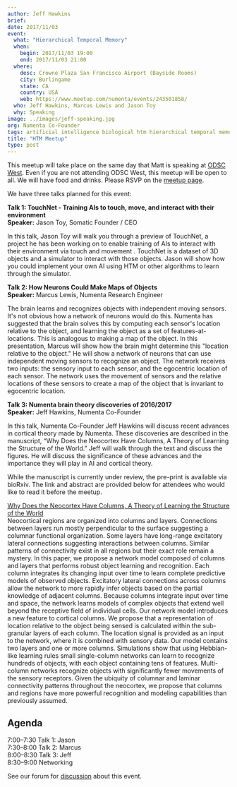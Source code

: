 ```yaml
---
author: Jeff Hawkins
brief:
date: 2017/11/03
event:
  what: "Hierarchical Temporal Memory"
  when:
    begin: 2017/11/03 19:00
    end: 2017/11/03 21:00
  where:
    desc: Crowne Plaza San Francisco Airport (Bayside Rooms)
    city: Burlingame
    state: CA
    country: USA
    web: https://www.meetup.com/numenta/events/243501858/
  who: Jeff Hawkins, Marcus Lewis and Jason Toy
  why: Speaking
image: ../images/jeff-speaking.jpg
org: Numenta Co-Founder
tags: artificial intelligence biological htm hierarchical temporal memory computing brain
title: "HTM Meetup"
type: post
---
```


This meetup will take place on the same day that Matt is speaking at [ODSC West](https://www.odsc.com/california).
Even if you are not attending ODSC West, this meetup will be open to all. We will have food and drinks. Please RSVP on the [meetup page](https://www.meetup.com/numenta/events/243501858/).

We have three talks planned for this event:

**Talk 1: TouchNet - Training AIs to touch, move, and interact with their environment** <br/>
**Speaker:** Jason Toy, Somatic Founder / CEO

In this talk, Jason Toy will walk you through a preview of TouchNet, a project he has been working on to enable training of AIs to interact with their environment via touch and movement . TouchNet is a dataset of 3D objects and a simulator to interact with those objects. Jason will show how you could implement your own AI using HTM or other algorithms to learn through the simulator.

**Talk 2: How Neurons Could Make Maps of Objects** <br/>
**Speaker:** Marcus Lewis, Numenta Research Engineer

The brain learns and recognizes objects with independent moving sensors. It's not obvious how a network of neurons would do this. Numenta has suggested that the brain solves this by computing each sensor's location relative to the object, and learning the object as a set of features-at-locations. This is analogous to making a map of the object. In this presentation, Marcus will show how the brain might determine this "location relative to the object." He will show a network of neurons that can use independent moving sensors to recognize an object. The network receives two inputs: the sensory input to each sensor, and the egocentric location of each sensor. The network uses the movement of sensors and the relative locations of these sensors to create a map of the object that is invariant to egocentric location.


**Talk 3: Numenta brain theory discoveries of 2016/2017**<br/>
**Speaker:** Jeff Hawkins, Numenta Co-Founder

In this talk, Numenta Co-Founder Jeff Hawkins will discuss recent advances in cortical theory made by Numenta.
These discoveries are described in the manuscript, “Why Does the Neocortex Have Columns, A Theory of Learning the Structure of the World.”  Jeff will walk through the text and discuss the figures.  He will discuss the significance of these advances and the importance they will play in AI and cortical theory.  

While the manuscript is currently under review, the pre-print is available via bioRxiv.  The link and abstract are provided below for attendees who would like to read it before the meetup.  

[Why Does the Neocortex Have Columns, A Theory of Learning the Structure of the World](https://doi.org/10.1101/162263)<br/>
Neocortical regions are organized into columns and layers. Connections between layers run mostly perpendicular to the surface suggesting a columnar functional organization.
Some layers have long-range excitatory lateral connections suggesting interactions between columns.
Similar patterns of connectivity exist in all regions but their exact role remain a mystery. In this paper,
we propose a network model composed of columns and layers that performs robust object learning and recognition.
Each column integrates its changing input over time to learn complete predictive models of observed objects.
Excitatory lateral connections across columns allow the network to more rapidly infer objects based on the partial knowledge of adjacent columns.
Because columns integrate input over time and space, the network learns models of complex objects that extend well beyond the receptive field of individual cells.
Our network model introduces a new feature to cortical columns. We propose that a representation of location relative to the object being sensed
is calculated within the sub-granular layers of each column. The location signal is provided as an input to the network, where it is combined with sensory data.
Our model contains two layers and one or more columns. Simulations show that using Hebbian-like learning rules small single-column networks can learn to
recognize hundreds of objects, with each object containing tens of features. Multi-column networks recognize objects with significantly fewer movements of the sensory receptors.
Given the ubiquity of columnar and laminar connectivity patterns throughout the neocortex, we propose that columns and regions have more powerful recognition
and modeling capabilities than previously assumed.


**Agenda**
------
7:00–7:30 Talk 1: Jason <br/>
7:30–8:00 Talk 2: Marcus<br/>
8:00–8:30 Talk 3: Jeff<br/>
8:30–9:00 Networking<br/>


See our forum for [discussion](https://discourse.numenta.org/t/htm-meetup-planning-november-3-in-sf/2830) about this event.
